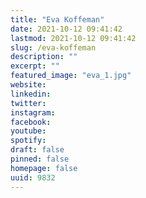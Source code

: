```yaml
---
title: "Eva Koffeman"
date: 2021-10-12 09:41:42
lastmod: 2021-10-12 09:41:42
slug: /eva-koffeman
description: ""
excerpt: ""
featured_image: "eva_1.jpg"
website: 
linkedin: 
twitter: 
instagram: 
facebook: 
youtube: 
spotify: 
draft: false
pinned: false
homepage: false
uuid: 9832
---
```



